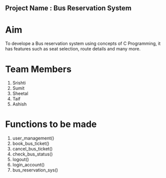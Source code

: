 ## Project Name : Bus Reservation System  

# Aim  
To develope a Bus reservation system using concepts of C Programming, it has features such as seat selection, route details and many more.  

# Team Members   
  1. Srishti  
  2. Sumit  
  3. Sheetal  
  4. Taif  
  5. Ashish  

# Functions to be made   

1. user_management()  
2. book_bus_ticket()  
3. cancel_bus_ticket()  
4. check_bus_status()  
5. logout()
6. login_account()
7. bus_reservation_sys()

